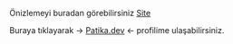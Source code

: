 Önizlemeyi buradan görebilirsiniz [Site](https://burakkalay.github.io/Kodluyoruz-FrontEnd/JavaScript/Odev_2/index.html)

Buraya tıklayarak -> [Patika.dev](https://academy.patika.dev/tr/profile) <- profilime ulaşabilirsiniz.
